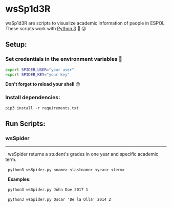 # wsSp1d3R

wsSp1d3R are scripts to visualize academic information of people in ESPOL
These scripts work with [Python 3](https://www.python.org/) :snake: :stuck_out_tongue_winking_eye:

## Setup:


### Set credentials in the environment variables :new_moon_with_face:

```bash
export SPIDER_USER="your user"
export SPIDER_KEY="your key"
```

**Don't forget to reload your shell** :unamused:

### Install dependencies:

`pip3 install -r requirements.txt`

## Run Scripts:

### wsSpider
-----

&nbsp; wsSpider returns a student's grades in one year and specific academic term.

&nbsp; `python3 wsSpider.py <name> <lastname> <year> <term>`

&nbsp; **Examples:**

&nbsp; `python3 wsSpider.py John Doe 2017 1`

&nbsp; `python3 wsSpider.py Oscar 'De la Olla' 2014 2`
